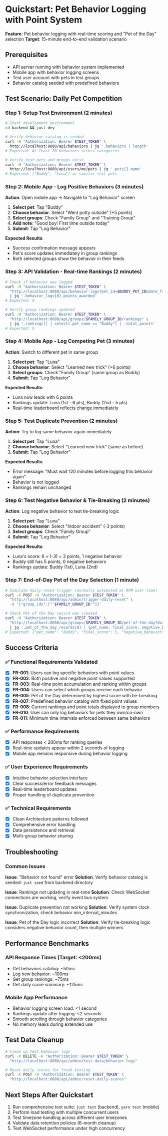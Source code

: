 # Quickstart: Pet Behavior Logging with Point System

**Feature**: Pet behavior logging with real-time scoring and "Pet of the Day" selection
**Target**: 15-minute end-to-end validation scenario

## Prerequisites
- API server running with behavior system implemented
- Mobile app with behavior logging screens
- Test user account with pets in test groups
- Behavior catalog seeded with predefined behaviors

## Test Scenario: Daily Pet Competition

### Step 1: Setup Test Environment (2 minutes)
```bash
# Start development environment
cd backend && just dev

# Verify behavior catalog is seeded
curl -H "Authorization: Bearer $TEST_TOKEN" \
  http://localhost:8080/api/behaviors | jq '.behaviors | length'
# Expected: At least 20 behaviors across categories

# Verify test pets and groups exist
curl -H "Authorization: Bearer $TEST_TOKEN" \
  http://localhost:8080/api/users/me/pets | jq '.pets[].name'
# Expected: ["Buddy", "Luna"] or similar test pets
```

### Step 2: Mobile App - Log Positive Behaviors (3 minutes)

**Action**: Open mobile app → Navigate to "Log Behavior" screen

1. **Select pet**: Tap "Buddy"
2. **Choose behavior**: Select "Went potty outside" (+5 points)
3. **Select groups**: Check "Family Group" and "Training Group"
4. **Add note**: "Good boy! First time outside today"
5. **Submit**: Tap "Log Behavior"

**Expected Results**:
- Success confirmation message appears
- Pet's score updates immediately in group rankings
- Both selected groups show the behavior in their feeds

### Step 3: API Validation - Real-time Rankings (2 minutes)
```bash
# Check if behavior was logged
curl -H "Authorization: Bearer $TEST_TOKEN" \
  "http://localhost:8080/api/behavior-logs?pet_id=$BUDDY_PET_ID&date_from=$(date +%Y-%m-%d)" \
  | jq '.behavior_logs[0].points_awarded'
# Expected: 5

# Verify group rankings updated
curl -H "Authorization: Bearer $TEST_TOKEN" \
  "http://localhost:8080/api/groups/$FAMILY_GROUP_ID/rankings" \
  | jq '.rankings[] | select(.pet_name == "Buddy") | .total_points'
# Expected: 5
```

### Step 4: Mobile App - Log Competing Pet (3 minutes)

**Action**: Switch to different pet in same group

1. **Select pet**: Tap "Luna"
2. **Choose behavior**: Select "Learned new trick" (+6 points)
3. **Select groups**: Check "Family Group" (same group as Buddy)
4. **Submit**: Tap "Log Behavior"

**Expected Results**:
- Luna now leads with 6 points
- Rankings update: Luna (1st - 6 pts), Buddy (2nd - 5 pts)
- Real-time leaderboard reflects change immediately

### Step 5: Test Duplicate Prevention (2 minutes)

**Action**: Try to log same behavior again immediately

1. **Select pet**: Tap "Luna"
2. **Choose behavior**: Select "Learned new trick" (same as before)
3. **Submit**: Tap "Log Behavior"

**Expected Results**:
- Error message: "Must wait 120 minutes before logging this behavior again"
- Behavior is not logged
- Rankings remain unchanged

### Step 6: Test Negative Behavior & Tie-Breaking (2 minutes)

**Action**: Log negative behavior to test tie-breaking logic

1. **Select pet**: Tap "Luna"
2. **Choose behavior**: Select "Indoor accident" (-3 points)
3. **Select groups**: Check "Family Group"
4. **Submit**: Tap "Log Behavior"

**Expected Results**:
- Luna's score: 6 + (-3) = 3 points, 1 negative behavior
- Buddy still has 5 points, 0 negative behaviors
- Rankings update: Buddy (1st), Luna (2nd)

### Step 7: End-of-Day Pet of the Day Selection (1 minute)
```bash
# Simulate daily reset trigger (normally automated at 9PM user time)
curl -X POST -H "Authorization: Bearer $TEST_TOKEN" \
  "http://localhost:8080/api/admin/trigger-daily-reset" \
  -d '{"group_ids":["'$FAMILY_GROUP_ID'"]}'

# Check Pet of the Day record was created
curl -H "Authorization: Bearer $TEST_TOKEN" \
  "http://localhost:8080/api/groups/$FAMILY_GROUP_ID/pet-of-the-day?date_from=$(date +%Y-%m-%d)" \
  | jq '.pet_of_the_day_records[0] | {pet_name, final_score, negative_behaviors}'
# Expected: {"pet_name": "Buddy", "final_score": 5, "negative_behaviors": 0}
```

## Success Criteria

### ✅ Functional Requirements Validated
- [x] **FR-001**: Users can log specific behaviors with point values
- [x] **FR-002**: Both positive and negative point values supported
- [x] **FR-003**: Real-time point accumulation and ranking within groups
- [x] **FR-004**: Users can select which groups receive each behavior
- [x] **FR-005**: Pet of the Day determined by highest score with tie-breaking
- [x] **FR-007**: Predefined behavior catalog with fixed point values
- [x] **FR-008**: Current rankings and point totals displayed to group members
- [x] **FR-010**: User can only log behaviors for pets they own/co-own
- [x] **FR-011**: Minimum time intervals enforced between same behaviors

### ✅ Performance Requirements
- [x] API responses < 200ms for ranking queries
- [x] Real-time updates appear within 2 seconds of logging
- [x] Mobile app remains responsive during behavior logging

### ✅ User Experience Requirements
- [x] Intuitive behavior selection interface
- [x] Clear success/error feedback messages
- [x] Real-time leaderboard updates
- [x] Proper handling of duplicate prevention

### ✅ Technical Requirements
- [x] Clean Architecture patterns followed
- [x] Comprehensive error handling
- [x] Data persistence and retrieval
- [x] Multi-group behavior sharing

## Troubleshooting

### Common Issues

**Issue**: "Behavior not found" error
**Solution**: Verify behavior catalog is seeded: `just seed` from backend directory

**Issue**: Rankings not updating in real-time
**Solution**: Check WebSocket connections are working, verify event bus system

**Issue**: Duplicate prevention not working
**Solution**: Verify system clock synchronization, check behavior min_interval_minutes

**Issue**: Pet of the Day logic incorrect
**Solution**: Verify tie-breaking logic considers negative behavior count, then multiple winners

## Performance Benchmarks

### API Response Times (Target: <200ms)
- Get behaviors catalog: ~50ms
- Log new behavior: ~100ms
- Get group rankings: ~75ms
- Get daily score summary: ~125ms

### Mobile App Performance
- Behavior logging screen load: <1 second
- Rankings update after logging: <2 seconds
- Smooth scrolling through behavior categories
- No memory leaks during extended use

## Test Data Cleanup
```bash
# Clean up test behavior logs
curl -X DELETE -H "Authorization: Bearer $TEST_TOKEN" \
  "http://localhost:8080/api/admin/test-data/behavior-logs"

# Reset daily scores for fresh testing
curl -X POST -H "Authorization: Bearer $TEST_TOKEN" \
  "http://localhost:8080/api/admin/reset-daily-scores"
```

## Next Steps After Quickstart
1. Run comprehensive test suite: `just test` (backend), `yarn test` (mobile)
2. Perform load testing with multiple concurrent users
3. Test timezone handling across different user timezones
4. Validate data retention policies (6-month cleanup)
5. Test WebSocket performance under high concurrency